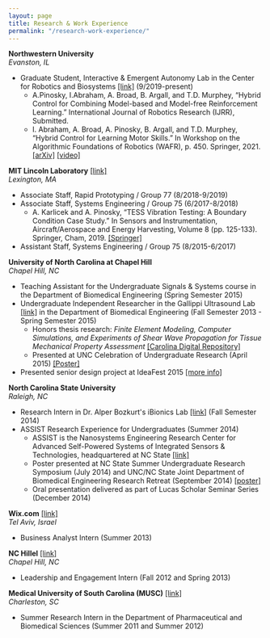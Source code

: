 ```yaml
---
layout: page
title: Research & Work Experience
permalink: "/research-work-experience/"
---
```


**Northwestern University**    
_Evanston, IL_

- Graduate Student, Interactive & Emergent Autonomy Lab in the Center for Robotics and Biosystems [[link]](https://murpheylab.github.io/) (9/2019-present)
    - A.Pinosky, I.Abraham, A. Broad, B. Argall, and T.D. Murphey, “Hybrid Control for Combining Model-based and Model-free Reinforcement Learning.” International Journal of Robotics Research (IJRR), Submitted.
    - I. Abraham, A. Broad, A. Pinosky, B. Argall, and T.D. Murphey, “Hybrid Control for Learning Motor Skills.” In Workshop on the Algorithmic Foundations of Robotics (WAFR), p. 450. Springer, 2021. [[arXiv]](https://arxiv.org/abs/2006.03636) [[video]](https://www.youtube.com/watch?v=ujCWfDwqqwc)

**MIT Lincoln Laboratory** [[link]](https://www.ll.mit.edu/)   
_Lexington, MA_

- Associate Staff, Rapid Prototyping / Group 77 (8/2018-9/2019)
- Associate Staff, Systems Engineering / Group 75 (6/2017-8/2018)
  - A. Karlicek and A. Pinosky, “TESS Vibration Testing: A Boundary Condition Case Study.” In Sensors and Instrumentation, Aircraft/Aerospace and Energy Harvesting, Volume 8 (pp. 125-133). Springer, Cham, 2019. [[Springer]](https://link.springer.com/chapter/10.1007/978-3-319-74642-5_15)
- Assistant Staff, Systems Engineering / Group 75 (8/2015-6/2017)

**University of North Carolina at Chapel Hill**    
_Chapel Hill, NC_

- Teaching Assistant for the Undergraduate Signals & Systems course in the Department of Biomedical Engineering (Spring Semester 2015)
- Undergraduate Independent Researcher in the Gallippi Ultrasound Lab [[link]](http://gallippilab.web.unc.edu/) in the Department of Biomedical Engineering (Fall Semester 2013 - Spring Semester 2015)
  - Honors thesis research: _Finite Element Modeling, Computer Simulations, and Experiments of Shear Wave Propagation for Tissue Mechanical Property Assessment_ [[Carolina Digital Repository]](https://cdr.lib.unc.edu/record/uuid:fbd16ebe-a6c2-4804-af44-b97ef1bd2ecd)
  - Presented at UNC Celebration of Undergraduate Research (April 2015)  [[Poster]]( /assets/images/pinosky_cour-poster.jpg)
- Presented senior design project at IdeaFest 2015 [[more info]](/ideafest/)

**North Carolina State University**    
_Raleigh, NC_

- Research Intern in Dr. Alper Bozkurt's iBionics Lab [[link]](https://ibionics.ece.ncsu.edu/main.html) (Fall Semester 2014)
- ASSIST Research Experience for Undergraduates (Summer 2014)
  - ASSIST is the Nanosystems Engineering Research Center for Advanced Self-Powered Systems of Integrated Sensors & Technologies, headquartered at NC State  [[link]](https://assist.ncsu.edu/)
  - Poster presented at NC State Summer Undergraduate Research Symposium (July 2014) and UNC/NC State Joint Department of Biomedical Engineering Research Retreat (September 2014) [[poster]]( /assets/images/assist-poster_allie_horizontal.jpg)
  - Oral presentation delivered as part of Lucas Scholar Seminar Series (December 2014)

**Wix.com** [[link]](https://www.wix.com/)    
_Tel Aviv, Israel_

- Business Analyst Intern (Summer 2013)

**NC Hillel** [[link]](http://northcarolina.hillel.org/)  
_Chapel Hill, NC_

- Leadership and Engagement Intern (Fall 2012 and Spring 2013)

**Medical University of South Carolina (MUSC)** [[link]](http://academicdepartments.musc.edu/cop/research/labs.html)    
_Charleston, SC_

- Summer Research Intern in the Department of Pharmaceutical and Biomedical Sciences (Summer 2011 and Summer 2012)
